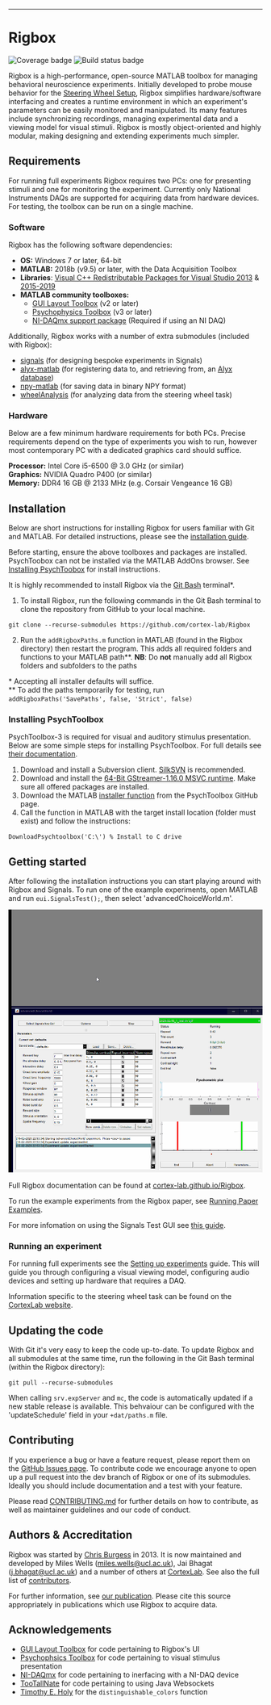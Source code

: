 ----------
# Rigbox
![Coverage badge](https://img.shields.io/endpoint.svg?url=https%3A%2F%2Fsilent-zebra-36.tunnel.datahub.at%2Fcoverage%2Frigbox%2Fmaster)
![Build status badge](https://img.shields.io/endpoint.svg?url=https%3A%2F%2Fsilent-zebra-36.tunnel.datahub.at%2Fstatus%2Frigbox%2Fmaster)

Rigbox is a high-performance, open-source MATLAB toolbox for managing behavioral neuroscience experiments. Initially developed to probe mouse behavior for the [Steering Wheel Setup](https://www.ucl.ac.uk/cortexlab/tools/wheel),  Rigbox simplifies hardware/software interfacing and creates a runtime environment in which an experiment's parameters can be easily monitored and manipulated.  Its many features include synchronizing recordings, managing experimental data and a viewing model for visual stimuli.  Rigbox is mostly object-oriented and highly modular, making designing and extending experiments much simpler.

## Requirements

For running full experiments Rigbox requires two PCs: one for presenting stimuli and one for monitoring the experiment.  Currently only National Instruments DAQs are supported for acquiring data from hardware devices.  For testing, the toolbox can be run on a single machine.  

### Software

Rigbox has the following software dependencies:
* **OS:** Windows 7 or later, 64-bit
* **MATLAB:** 2018b (v9.5) or later, with the Data Acquisition Toolbox
* **Libraries**: [Visual C++ Redistributable Packages for Visual Studio 2013](https://www.microsoft.com/en-us/download/details.aspx?id=40784) & [2015-2019](https://github.com/Psychtoolbox-3/Psychtoolbox-3/raw/master/Psychtoolbox/PsychContributed/vcredist_x64_2015-2019.exe)
* **MATLAB community toolboxes:**
    * [GUI Layout Toolbox](https://uk.mathworks.com/matlabcentral/fileexchange/47982-gui-layout-toolbox) (v2 or later)
    * [Psychophysics Toolbox](http://psychtoolbox.org/download.html) (v3 or later)
    * [NI-DAQmx support package](https://uk.mathworks.com/hardware-support/nidaqmx.html) (Required if using an NI DAQ)

Additionally, Rigbox works with a number of extra submodules (included with Rigbox):
* [signals](https://github.com/cortex-lab/signals) (for designing bespoke experiments in Signals)
* [alyx-matlab](https://github.com/cortex-lab/alyx-matlab) (for registering data to, and retrieving from, an [Alyx database](https://alyx.readthedocs.io/en/latest/))
* [npy-matlab](https://github.com/kwikteam/npy-matlab) (for saving data in binary NPY format)
* [wheelAnalysis](https://github.com/cortex-lab/wheelAnalysis) (for analyzing data from the steering wheel task) 

### Hardware

Below are a few minimum hardware requirements for both PCs.  Precise requirements depend on the type of experiments you wish to run, however most contemporary PC with a dedicated graphics card should suffice. 

**Processor:** Intel Core i5-6500 @ 3.0 GHz (or similar)  
**Graphics:** NVIDIA Quadro P400 (or similar)  
**Memory:** DDR4 16 GB @ 2133 MHz (e.g. Corsair Vengeance 16 GB)   

## Installation

Below are short instructions for installing Rigbox for users familiar with Git and MATLAB.  For detailed instructions, please see the [installation guide](https://cortex-lab.github.io/Rigbox/install.html).

Before starting, ensure the above toolboxes and packages are installed.  PsychToobox can not be installed via the MATLAB AddOns browser.  See [Installing PsychToobox](#Installing-PsychToolbox) for install instructions.  

It is highly recommended to install Rigbox via the [Git Bash](https://git-scm.com/download/win) terminal*. 

1. To install Rigbox, run the following commands in the Git Bash terminal to clone the repository from GitHub to your local machine.
```
git clone --recurse-submodules https://github.com/cortex-lab/Rigbox
```
2. Run the `addRigboxPaths.m` function in MATLAB (found in the Rigbox directory) then restart the program.  This adds all required folders and functions to your MATLAB path**.  __NB__: Do __not__ manually add all Rigbox folders and subfolders to the paths

\* Accepting all installer defaults will suffice.  
** To add the paths temporarily for testing, run `addRigboxPaths('SavePaths', false, 'Strict', false)`

### Installing PsychToolbox

PsychToolbox-3 is required for visual and auditory stimulus presentation.  Below are some simple steps for installing PsychToolbox.  For full details see [their documentation](http://psychtoolbox.org/download.html#Windows).

1. Download and install a Subversion client.  [SilkSVN](https://sliksvn.com/download/) is recommended.
2. Download and install the [64-Bit GStreamer-1.16.0 MSVC runtime](https://gstreamer.freedesktop.org/data/pkg/windows/1.16.0/gstreamer-1.0-msvc-x86_64-1.16.0.msi).  Make sure all offered packages are installed.
3. Download the MATLAB [installer function](https://raw.githubusercontent.com/Psychtoolbox-3/Psychtoolbox-3/master/Psychtoolbox/DownloadPsychtoolbox.m) from the PsychToolbox GitHub page.
4. Call the function in MATLAB with the target install location (folder must exist) and follow the instructions:
```
DownloadPsychtoolbox('C:\') % Install to C drive
```

## Getting started
After following the installation instructions you can start playing around with Rigbox and Signals.  To run one of the example experiments, open MATLAB and run `eui.SignalsTest();`, then select 'advancedChoiceWorld.m'.  

![](https://github.com/cortex-lab/Rigbox/blob/master/docs/html/images/SignalsTest%20GUI%20Example.gif)  

Full Rigbox documentation can be found at [cortex-lab.github.io/Rigbox](https://cortex-lab.github.io/Rigbox/).  

To run the example experiments from the Rigbox paper, see [Running Paper Examples](https://cortex-lab.github.io/Rigbox/paper_examples.html).  

For more infomation on using the Signals Test GUI see [this guide](https://cortex-lab.github.io/Rigbox/using_test_gui.html).  

### Running an experiment
For running full experiments see the [Setting up experiments](https://cortex-lab.github.io/Rigbox/index.html#2) guide.  This will guide you through configuring a visual viewing model, configuring audio devices and setting up hardware that requires a DAQ.  

Information specific to the steering wheel task can be found on the [CortexLab website](https://www.ucl.ac.uk/cortexlab/tools/wheel).

## Updating the code
With Git it's very easy to keep the code up-to-date.  To update Rigbox and all submodules at the same time, run the following in the Git Bash terminal (within the Rigbox directory):
```
git pull --recurse-submodules
```

When calling `srv.expServer` and `mc`, the code is automatically updated if a new stable release is available.  This behvaiour can be configured with the 'updateSchedule' field in your `+dat/paths.m` file.

## Contributing

If you experience a bug or have a feature request, please report them on the [GitHub Issues page](https://github.com/cortex-lab/Rigbox/issues).  To contribute code we encourage anyone to open up a pull request into the dev branch of Rigbox or one of its submodules.  Ideally you should include documentation and a test with your feature.

Please read [CONTRIBUTING.md](https://github.com/cortex-lab/Rigbox/blob/dev/CONTRIBUTING.md) for further details on how to contribute, as well as maintainer guidelines and our code of conduct.

## Authors & Accreditation

Rigbox was started by [Chris Burgess](https://github.com/dendritic/) in 2013. It is now maintained and developed by Miles Wells (miles.wells@ucl.ac.uk), Jai Bhagat (j.bhagat@ucl.ac.uk) and a number of others at [CortexLab](https://www.ucl.ac.uk/cortexlab). See also the full list of [contributors](https://github.com/cortex-lab/Rigbox/graphs/contributors).

For further information, see [our publication](https://www.biorxiv.org/content/10.1101/672204v3). Please cite this source appropriately in publications which use Rigbox to acquire data.

## Acknowledgements

* [GUI Layout Toolbox](https://uk.mathworks.com/matlabcentral/fileexchange/47982-gui-layout-toolbox) for code pertaining to Rigbox's UI
* [Psychophsics Toolbox](http://psychtoolbox.org) for code pertaining to visual stimulus presentation
* [NI-DAQmx](https://uk.mathworks.com/hardware-support/nidaqmx.html) for code pertaining to inerfacing with a NI-DAQ device
* [TooTallNate](https://github.com/TooTallNate/Java-WebSocket) for code pertaining to using Java Websockets
* [Timothy E. Holy](http://holylab.wustl.edu/) for the `distinguishable_colors` function